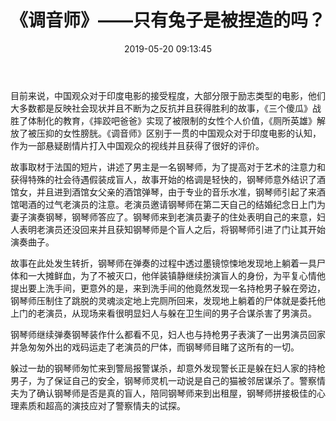 ﻿---
title: 《调音师》——只有兔子是被捏造的吗？
date: 2019-05-20 09:13:45
tags:
- 电影
- 《调音师》
categories:
- 书影音
---

目前来说，中国观众对于印度电影的接受程度，大部分限于励志类型的电影，他们大多数都是反映社会现状并且不断为之反抗并且获得胜利的故事，《三个傻瓜》战胜了体制化的教育，《摔跤吧爸爸》实现了被限制的女性个人价值，《厕所英雄》解放了被压抑的女性膀胱。《调音师》区别于一贯的中国观众对于印度电影的认知，作为一部悬疑剧情片打入中国观众的视线并且获得了很好的评价。

故事取材于法国的短片，讲述了男主是一名钢琴师，为了提高对于艺术的注意力和获得特殊的社会待遇假装成盲人，故事开始的格调是轻快的，钢琴师意外结识了酒馆女，并且进到酒馆女父亲的酒馆弹琴，由于专业的音乐水准，钢琴师引起了来酒馆喝酒的过气老演员的注意。老演员邀请钢琴师在第二天自己的结婚纪念日上门为妻子演奏钢琴，钢琴师答应了。钢琴师来到老演员妻子的住处表明自己的来意，妇人表明老演员还没回来并且获知钢琴师是个盲人之后，将钢琴师引进了门让其开始演奏曲子。

故事在此处发生转折，钢琴师在弹奏的过程中透过墨镜惊悚地发现地上躺着一具尸体和一大摊鲜血，为了不被灭口，他佯装镇静继续扮演盲人的身份，为平复心情他提出要上洗手间，更意外的是，来到洗手间的他竟然发现一名持枪男子躲在旁边，钢琴师压制住了跳脱的灵魂淡定地上完厕所回来，发现地上躺着的尸体就是委托他上门的老演员，从现场来看很明显妇人与躲在卫生间的男子合谋杀害了男演员。

钢琴师继续弹奏钢琴装作什么都看不见，妇人也与持枪男子表演了一出男演员回家并急匆匆外出的戏码运走了老演员的尸体，而钢琴师目睹了这所有的一切。

躲过一劫的钢琴师匆忙来到警局报警谋杀，却意外发现警长正是躲在妇人家的持枪男子，为了保证自己的安全，钢琴师灵机一动说是自己的猫被邻居谋杀了。警察情夫为了确认钢琴师是否是真的盲人，陪同钢琴师来到出租屋，钢琴师拼接极佳的心理素质和超高的演技应对了警察情夫的试探。


